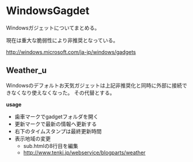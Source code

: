 # WindowsGagdet
Windowsガジェットについてまとめる。

現在は重大な脆弱性により非推奨となっている。

http://windows.microsoft.com/ja-jp/windows/gadgets


## Weather_u
Windowsのデフォルトお天気ガジェットは上記非推奨化と同時に外部に接続できなくなり使えなくなった。
その代替とする。

**usage**
* 歯車マークでgadgetフォルダを開く
* 更新マークで最新の情報へ更新する
* 右下のタイムスタンプは最終更新時間  
* 表示地域の変更
  * sub.htmlの8行目を編集
  * http://www.tenki.jp/webservice/blogparts/weather


